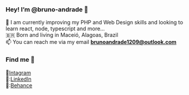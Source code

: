 <h3> Hey! I’m @bruno-andrade 👋</h3>

🌱 I am currently improving my PHP and Web Design skills and looking to learn react, node, typescript and more...<br>
🇧🇷  Born and living in Maceió, Alagoas, Brazil<br>
📫 You can reach me via my email <strong>brunoandrade1209@outlook.com</strong><br>

<h3>Find me 📍</h3>
📸<a href="https://www.instagram.com/_bruno.andrade/">Intagram</a><br>
💼:<a href="https://www.linkedin.com/in/brunoandrade-/">LinkedIn</a><br>
🎨:<a href="https://www.behance.net/andradebruno">Behance</a>

<!---
bruno-andrade/bruno-andrade is a ✨ special ✨ repository because its `README.md` (this file) appears on your GitHub profile.
You can click the Preview link to take a look at your changes.
--->
